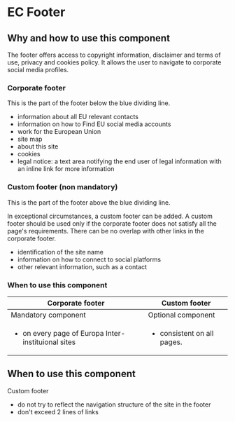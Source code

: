 # EC Footer

## Why and how to use this component

The footer offers access to copyright information, disclaimer and terms of use, privacy and cookies policy. It allows the user to navigate to corporate social media profiles.

### Corporate footer

This is the part of the footer below the blue dividing line.

- information about all EU relevant contacts
- information on how to Find EU social media accounts
- work for the European Union
- site map
- about this site
- cookies
- legal notice: a text area notifying the end user of legal information with an inline link for more information

### Custom footer (non mandatory)

This is the part of the footer above the blue dividing line.

In exceptional circumstances, a custom footer can be added.
A custom footer should be used only if the corporate footer does not satisfy all the page's requirements.
There can be no overlap with other links in the corporate footer.

- identification of the site name
- information on how to connect to social platforms
- other relevant information, such as a contact

### When to use this component

| Corporate footer                                                                    | Custom footer                                               |
| ----------------------------------------------------------------------------------- | ----------------------------------------------------------- |
| Mandatory component                                                                 | Optional component                                          |
| <ul class="ecl-list"><li>on every page of Europa Inter-instituional sites</li></ul> | <ul class="ecl-list"><li>consistent on all pages.</li></ul> |

## When to use this component

Custom footer

- do not try to reflect the navigation structure of the site in the footer
- don't exceed 2 lines of links
